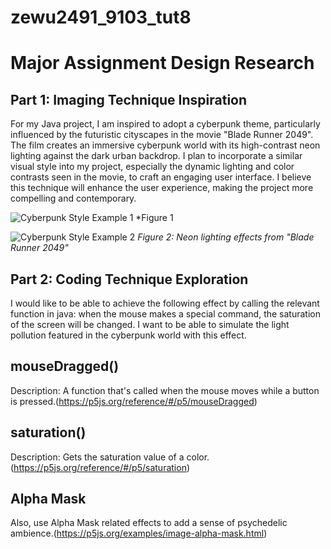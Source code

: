 # zewu2491_9103_tut8

# Major Assignment Design Research

## Part 1: Imaging Technique Inspiration

For my Java project, I am inspired to adopt a cyberpunk theme, particularly influenced by the futuristic cityscapes in the movie "Blade Runner 2049". The film creates an immersive cyberpunk world with its high-contrast neon lighting against the dark urban backdrop. I plan to incorporate a similar visual style into my project, especially the dynamic lighting and color contrasts seen in the movie, to craft an engaging user interface. I believe this technique will enhance the user experience, making the project more compelling and contemporary.

![Cyberpunk Style Example 1](a.jpg)
*Figure 1






![Cyberpunk Style Example 2](2.jpeg)
*Figure 2: Neon lighting effects from "Blade Runner 2049"*






## Part 2: Coding Technique Exploration

I would like to be able to achieve the following effect by calling the relevant function in java: when the mouse makes a special command, the saturation of the screen will be changed. I want to be able to simulate the light pollution featured in the cyberpunk world with this effect.

## mouseDragged()
Description: A function that's called when the mouse moves while a button is pressed.(https://p5js.org/reference/#/p5/mouseDragged)

## saturation()
Description: Gets the saturation value of a color.(https://p5js.org/reference/#/p5/saturation)



## Alpha Mask
Also, use Alpha Mask related effects to add a sense of psychedelic ambience.(https://p5js.org/examples/image-alpha-mask.html)